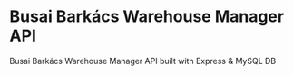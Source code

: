# Busai Barkács Warehouse Manager API
Busai Barkács Warehouse Manager API built with Express & MySQL DB

